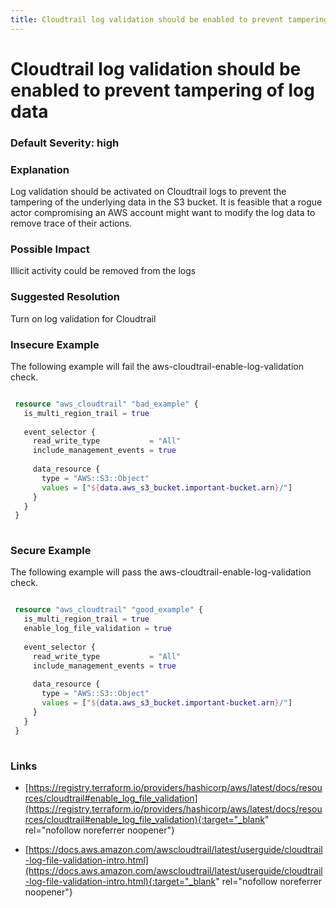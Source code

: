 ```yaml
---
title: Cloudtrail log validation should be enabled to prevent tampering of log data
---
```


# Cloudtrail log validation should be enabled to prevent tampering of log data

### Default Severity: <span class="severity high">high</span>

### Explanation

Log validation should be activated on Cloudtrail logs to prevent the tampering of the underlying data in the S3 bucket. It is feasible that a rogue actor compromising an AWS account might want to modify the log data to remove trace of their actions.

### Possible Impact
Illicit activity could be removed from the logs

### Suggested Resolution
Turn on log validation for Cloudtrail


### Insecure Example

The following example will fail the aws-cloudtrail-enable-log-validation check.
```terraform

 resource "aws_cloudtrail" "bad_example" {
   is_multi_region_trail = true
 
   event_selector {
     read_write_type           = "All"
     include_management_events = true
 
     data_resource {
       type = "AWS::S3::Object"
       values = ["${data.aws_s3_bucket.important-bucket.arn}/"]
     }
   }
 }
 
```



### Secure Example

The following example will pass the aws-cloudtrail-enable-log-validation check.
```terraform

 resource "aws_cloudtrail" "good_example" {
   is_multi_region_trail = true
   enable_log_file_validation = true
 
   event_selector {
     read_write_type           = "All"
     include_management_events = true
 
     data_resource {
       type = "AWS::S3::Object"
       values = ["${data.aws_s3_bucket.important-bucket.arn}/"]
     }
   }
 }
 
```



### Links


- [https://registry.terraform.io/providers/hashicorp/aws/latest/docs/resources/cloudtrail#enable_log_file_validation](https://registry.terraform.io/providers/hashicorp/aws/latest/docs/resources/cloudtrail#enable_log_file_validation){:target="_blank" rel="nofollow noreferrer noopener"}

- [https://docs.aws.amazon.com/awscloudtrail/latest/userguide/cloudtrail-log-file-validation-intro.html](https://docs.aws.amazon.com/awscloudtrail/latest/userguide/cloudtrail-log-file-validation-intro.html){:target="_blank" rel="nofollow noreferrer noopener"}



